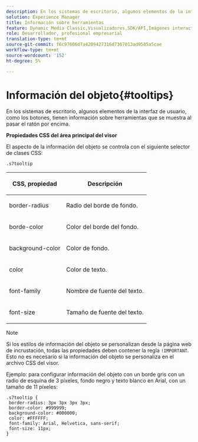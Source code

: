```yaml
---
description: En los sistemas de escritorio, algunos elementos de la interfaz de usuario, como los botones, tienen información sobre herramientas que se muestra al pasar el ratón por encima.
solution: Experience Manager
title: Información sobre herramientas
feature: Dynamic Media Classic,Visualizadores,SDK/API,Imágenes interactivas
role: Desarrollador, profesional empresarial
translation-type: tm+mt
source-git-commit: f6c97606d7a4209427316d7367013ad9585a5cae
workflow-type: tm+mt
source-wordcount: '152'
ht-degree: 5%

---
```



# Información del objeto{#tooltips}

En los sistemas de escritorio, algunos elementos de la interfaz de usuario, como los botones, tienen información sobre herramientas que se muestra al pasar el ratón por encima.

<!--<a id="section_061E550C1C1D4DB2BD663A898895B38C"></a>-->

**Propiedades CSS del área principal del visor**

El aspecto de la información del objeto se controla con el siguiente selector de clases CSS:

```
.s7tooltip
```

<table id="table_94EE3F5BBE4547C0B4943471CEE7EDE4"> 
 <thead> 
  <tr> 
   <th colname="col1" class="entry"> <p> CSS, propiedad </p> </th> 
   <th colname="col2" class="entry"> <p>Descripción </p> </th> 
  </tr> 
 </thead>
 <tbody> 
  <tr> 
   <td colname="col1"> <p> <span class="codeph"> border-radius  </span> </p> </td> 
   <td colname="col2"> <p> Radio del borde de fondo. </p> </td> 
  </tr> 
  <tr> 
   <td colname="col1"> <p> <span class="codeph"> borde-color  </span> </p> </td> 
   <td colname="col2"> <p> Color del borde del fondo. </p> </td> 
  </tr> 
  <tr> 
   <td colname="col1"> <p> <span class="codeph"> background-color  </span> </p> </td> 
   <td colname="col2"> <p> Color de fondo. </p> </td> 
  </tr> 
  <tr> 
   <td colname="col1"> <p> <span class="codeph"> color </span> </p> </td> 
   <td colname="col2"> <p>Color de texto. </p> </td> 
  </tr> 
  <tr> 
   <td colname="col1"> <p> <span class="codeph"> font-family  </span> </p> </td> 
   <td colname="col2"> <p>Nombre de fuente del texto. </p> </td> 
  </tr> 
  <tr> 
   <td colname="col1"> <p> <span class="codeph"> font-size  </span> </p> </td> 
   <td colname="col2"> <p>Tamaño de fuente del texto. </p> </td> 
  </tr> 
 </tbody> 
</table>

>[!NOTE]
>
>Si los estilos de información del objeto se personalizan desde la página web de incrustación, todas las propiedades deben contener la regla `!IMPORTANT`. Esto no es necesario si la información del objeto se personaliza en el archivo CSS del visor.

Ejemplo: para configurar información del objeto con un borde gris con un radio de esquina de 3 píxeles, fondo negro y texto blanco en Arial, con un tamaño de 11 píxeles:

```
.s7tooltip { 
 border-radius: 3px 3px 3px 3px; 
 border-color: #999999; 
 background-color: #000000; 
 color: #FFFFFF; 
 font-family: Arial, Helvetica, sans-serif; 
 font-size: 11px; 
}
```

